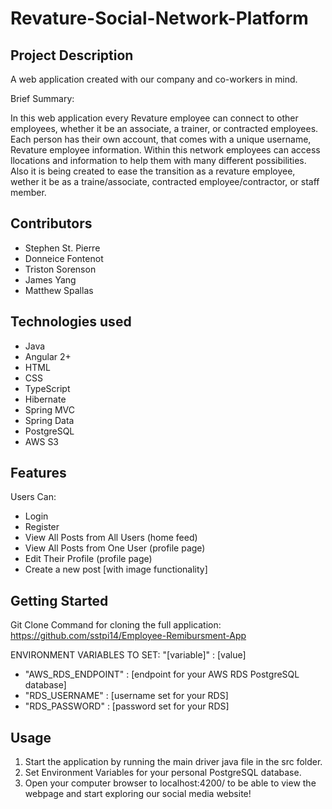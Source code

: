 # Revature-Social-Network-Platform

## Project Description

A web application created with our company and co-workers in mind.

Brief Summary: 

In this web application every Revature employee can connect to other employees, whether it be an associate, a trainer, or contracted employees. Each person has their own account, that comes with a unique username, Revature employee information. Within this network employees can access llocations and information to help them with many different possibilities. Also it is being created to ease the transition as a revature employee, wether it be as a traine/associate, contracted employee/contractor, or staff member.

## Contributors

* Stephen St. Pierre
* Donneice Fontenot
* Triston Sorenson
* James Yang
* Matthew Spallas

## Technologies used

* Java
* Angular 2+
* HTML
* CSS
* TypeScript
* Hibernate
* Spring MVC
* Spring Data
* PostgreSQL
* AWS S3

## Features

Users Can:
* Login
* Register
* View All Posts from All Users (home feed)
* View All Posts from One User (profile page)
* Edit Their Profile (profile page)
* Create a new post [with image functionality]

## Getting Started

Git Clone Command for cloning the full application:
https://github.com/sstpi14/Employee-Remibursment-App

ENVIRONMENT VARIABLES TO SET: "[variable]" : [value]

* "AWS_RDS_ENDPOINT" : [endpoint for your AWS RDS PostgreSQL database]
* "RDS_USERNAME" : [username set for your RDS]
* "RDS_PASSWORD" : [password set for your RDS]

## Usage

1. Start the application by running the main driver java file in the src folder.
2. Set Environment Variables for your personal PostgreSQL database.
3. Open your computer browser to localhost:4200/ to be able to view the webpage and start exploring our social media website!
